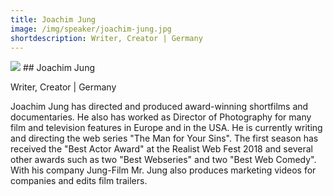 ```yaml
---
title: Joachim Jung
image: /img/speaker/joachim-jung.jpg
shortdescription: Writer, Creator | Germany
---
```

<img src="/img/speaker/joachim-jung.jpg">
## Joachim Jung

Writer, Creator | Germany

Joachim Jung has directed and produced award-winning shortfilms and documentaries. He also has worked as Director of Photography for many film and television features in Europe and in the USA. He is currently writing and directing the web series "The Man for Your Sins". The first season has received the "Best Actor Award" at the Realist Web Fest 2018 and several other awards such as two "Best Webseries" and two "Best Web Comedy". With his company Jung-Film Mr. Jung also produces marketing videos for companies and edits film trailers.